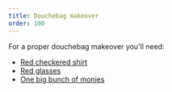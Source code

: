 ```yaml
---
title: Douchebag makeover
order: 100
---
```


For a proper douchebag makeover you'll need:
 - [Red checkered shirt](red-checkered-shirt.md)
 - [Red glasses](red-glasses.md)
 - [One big bunch of monies](big-bunch-monies.md)
